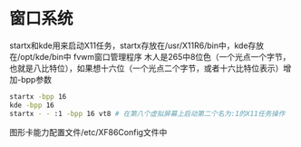 # 窗口系统

startx和kde用来启动X11任务，startx存放在/usr/X11R6/bin中，kde存放在/opt/kde/bin中
fvwm窗口管理程序
木人是265中8位色（一个光点一个字节，也就是八比特位），如果想十六位（一个光点二个字节，或者十六比特位表示）增加-bpp参数

```bash
startx -bpp 16
kde -bpp 16
startx - - :1 -bpp 16 vt8 # 在第八个虚拟屏幕上启动第二个名为:1的X11任务操作
```
图形卡能力配置文件/etc/XF86Config文件中


